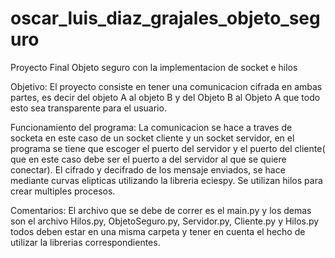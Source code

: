 # oscar_luis_diaz_grajales_objeto_seguro
Proyecto Final Objeto seguro con la implementacion de socket e hilos

Objetivo:
El proyecto consiste en tener una comunicacion cifrada en ambas partes, es decir del objeto A al objeto B y del Objeto B al Objeto A que todo esto sea transparente para el usuario.

Funcionamiento del programa:
La comunicacion se hace a traves de socketa en este caso de un socket cliente y un socket servidor, en el programa se tiene que escoger el puerto del servidor y el puerto del cliente( que en este caso debe ser el puerto a del servidor al que se quiere conectar). El cifrado y decifrado de los mensaje enviados, se hace mediante curvas elipticas utilizando la libreria eciespy. Se utilizan hilos para crear multiples procesos.



Comentarios:
El archivo que se debe de correr es el main.py
y los demas son el archivo Hilos.py, ObjetoSeguro.py, Servidor.py, Cliente.py y Hilos.py todos deben estar en una misma carpeta y tener en cuenta el hecho de utilizar la librerias correspondientes.

